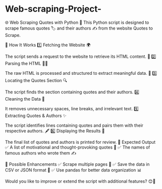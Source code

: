 # Web-scraping-Project-

🌐 Web Scraping Quotes with Python 📝
This Python script is designed to scrape famous quotes 🏷️ and their authors ✍️ from the website Quotes to Scrape.

📌 How It Works
1️⃣ Fetching the Website 🌍

The script sends a request to the website to retrieve its HTML content. 📡
2️⃣ Parsing the HTML 🕵️‍♂️

The raw HTML is processed and structured to extract meaningful data. 📜
3️⃣ Locating the Quotes Section 🔍

The script finds the section containing quotes and their authors.
4️⃣ Cleaning the Data 🧹

It removes unnecessary spaces, line breaks, and irrelevant text.
5️⃣ Extracting Quotes & Authors ✨

The script identifies lines containing quotes and pairs them with their respective authors. 🖋️
6️⃣ Displaying the Results 📢

The final list of quotes and authors is printed for review.
🎯 Expected Output
✅ A list of motivational and thought-provoking quotes 💭
✅ The names of famous authors who wrote them ✍️

🚀 Possible Enhancements
✅ Scrape multiple pages 📜
✅ Save the data in CSV or JSON format 📂
✅ Use pandas for better data organization 📊

Would you like to improve or extend the script with additional features? 😊🐍
